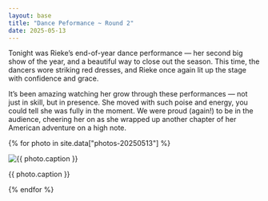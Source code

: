 ```yaml
---
layout: base
title: "Dance Peformance ~ Round 2"
date: 2025-05-13
---
```


Tonight was Rieke’s end-of-year dance performance — her second big show of the year, and a beautiful way to close out the season. This time, the dancers wore striking red dresses, and Rieke once again lit up the stage with confidence and grace.

It’s been amazing watching her grow through these performances — not just in skill, but in presence. She moved with such poise and energy, you could tell she was fully in the moment. We were proud (again!) to be in the audience, cheering her on as she wrapped up another chapter of her American adventure on a high note.

{% for photo in site.data["photos-20250513"] %}
  <div>
    <img src="{{ site.baseurl }}/photos/{{ photo.file }}" alt="{{ photo.caption }}">
    <p>{{ photo.caption }}</p>
  </div>
{% endfor %}